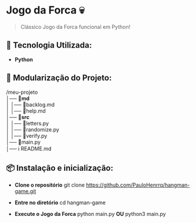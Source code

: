 # Jogo da Forca 💀

> Clássico Jogo da Forca funcional em Python!

## 🔨 Tecnologia Utilizada:
- **Python**

## 📁 Modularização do Projeto:
/meu-projeto  
│── 📁**md**  
│   │── 📜backlog.md  
│   │── 📜help.md  
│── 📁**src**  
│   │── 📜letters.py  
│   │── 📜randomize.py  
│   │── 📜verify.py  
│── 📜main.py  
│── ℹ README.md  

## 📦 Instalação e inicialização:

- **Clone o repositório**
git clone https://github.com/PauloHenrrq/hangman-game.git

- **Entre no diretório**
cd hangman-game

- **Execute o Jogo da Forca**
python main.py **OU** python3 main.py
